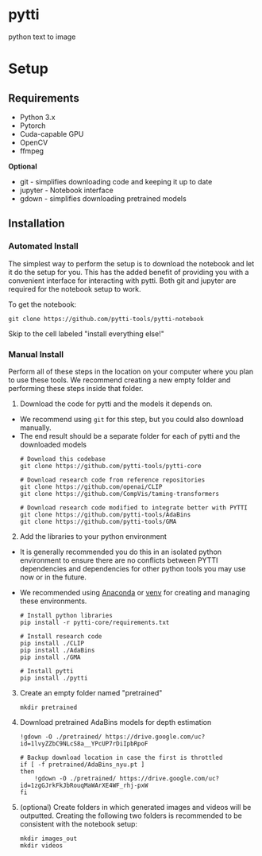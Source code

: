 # pytti
python text to image

# Setup

## Requirements

* Python 3.x
* Pytorch
* Cuda-capable GPU
* OpenCV
* ffmpeg

**Optional**  
* git - simplifies downloading code and keeping it up to date
* jupyter - Notebook interface
* gdown - simplifies downloading pretrained models

## Installation

### Automated Install

The simplest way to perform the setup is to download the notebook and let it do the setup for you. This has the added benefit of providing you with a convenient interface for interacting with pytti. Both git and jupyter are required for the notebook setup to work.

To get the notebook:

```
git clone https://github.com/pytti-tools/pytti-notebook
```

Skip to the cell labeled "install everything else!"

### Manual Install

Perform all of these steps in the location on your computer where you plan to use these tools. We recommend creating a new empty folder and performing these steps inside that folder.

1. Download the code for pytti and the models it depends on. 
  * We recommend using `git` for this step, but you could also download manually.
  * The end result should be a separate folder for each of pytti and the downloaded models
    ```
    # Download this codebase
    git clone https://github.com/pytti-tools/pytti-core

    # Download research code from reference repositories
    git clone https://github.com/openai/CLIP
    git clone https://github.com/CompVis/taming-transformers

    # Download research code modified to integrate better with PYTTI
    git clone https://github.com/pytti-tools/AdaBins
    git clone https://github.com/pytti-tools/GMA

2. Add the libraries to your python environment

  * It is generally recommended you do this in an isolated python environment to ensure there are no conflicts between PYTTI dependencies and dependencies for other python tools you may use now or in the future. 
  * We recommended using [Anaconda](https://docs.anaconda.com/anaconda/) or [venv](https://docs.python.org/3/library/venv.html) for creating and managing these environments. 

    ```
    # Install python libraries
    pip install -r pytti-core/requirements.txt

    # Install research code
    pip install ./CLIP
    pip install ./AdaBins
    pip install ./GMA

    # Install pytti
    pip install ./pytti
    ```

3. Create an empty folder named "pretrained" 

   ```
   mkdir pretrained
   ```

4. Download pretrained AdaBins models for depth estimation

    ```
    !gdown -O ./pretrained/ https://drive.google.com/uc?id=1lvyZZbC9NLcS8a__YPcUP7rDiIpbRpoF

    # Backup download location in case the first is throttled
    if [ -f pretrained/AdaBins_nyu.pt ]
    then
        !gdown -O ./pretrained/ https://drive.google.com/uc?id=1zgGJrkFkJbRouqMaWArXE4WF_rhj-pxW
    fi
    ```

5. (optional) Create folders in which generated images and videos will be outputted. Creating the following two folders is recommended to be consistent with the notebook setup:

    ```
    mkdir images_out
    mkdir videos
    ```